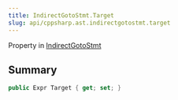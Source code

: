 ```yaml
---
title: IndirectGotoStmt.Target
slug: api/cppsharp.ast.indirectgotostmt.target
---
```

Property in [IndirectGotoStmt](/api/cppsharp/ast/indirectgotostmt)

## Summary



```csharp
public Expr Target { get; set; }
```


